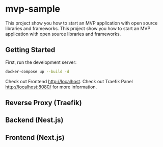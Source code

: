# mvp-sample

This project show you how to start an MVP application with open source libraries and frameworks. This project show you how to start an MVP application with open source libraries and frameworks.

## Getting Started

First, run the development server:

```bash
docker-compose up --build -d
```

Check out Frontend [http://localhost](http://localhost).
Check out Traefik Panel [http://localhost:8080/](http://localhost:8080/) for more information.

## Reverse Proxy (Traefik)

## Backend (Nest.js)

## Frontend (Next.js)
